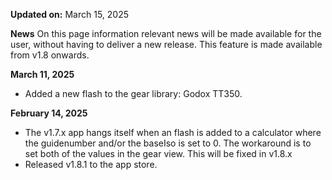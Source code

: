 **Updated on:** March 15, 2025

**News**
On this page information relevant news will be made available for the user, without having to deliver a new release. This feature is made available from v1.8 onwards.

**March 11, 2025**
* Added a new flash to the gear library: Godox TT350.

**February 14, 2025**
* The v1.7.x app hangs itself when an flash is added to a calculator where the guidenumber and/or the baseIso is set to 0. The workaround is to set both of the values in the gear view. This will be fixed in v1.8.x
* Released v1.8.1 to the app store.